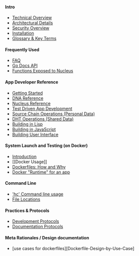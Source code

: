 #### Intro
 - [Technical Overview](http://github.com/metacurrency/holochain/wiki)
 - [Architectural Details](Architecture)
 - [Security Overview](Security-Overview)
 - [Installation](../#installation)
 - [Glossary & Key Terms](Glossary)

#### Frequently Used
 - [FAQ](FAQ)
 - [Go Docs API](https://godoc.org/github.com/metacurrency/holochain)
 - [Functions Exposed to Nucleus](App-Development-API)

#### App Developer Reference
 - [Getting Started](Start-App-Development)
 - [DNA Reference](DNA-Reference)
 - [Nucleus Reference](App-Development-API)
 - [Test Driven App Development](App-Testing) 
 - [Source Chain Operations (Personal Data)](Chain-Operations)
 - [DHT Operations (Shared Data)](DHT-Operations)
 - [Building in Lisp](Building-in-Lisp)
 - [Building in JavaScript](Building-in-JavaScript)
 - [Building User Interface](UI-Reference)

<!-- - [Building in P3](Building-in-P3) -->

#### System Launch and Testing (on Docker)
 - [Introduction](Holochain-Development-Introduction)
 - [[Docker Usage]]
 - [Dockerfiles: How and Why](dayzeerationale)
 - [Docker "Runtime" for an app](docker-app-runtime)

#### Command Line
 - ['hc' Command line usage](hc-Command)
 - [File Locations](File-Locations)

#### Practices & Protocols
 - [Development Protocols](Development-Protocols)
 - [Documentation Protocols](Documentation-Protocols)

#### Meta Rationales / Design documentation 
 - [use cases for dockerfiles][Dockerfile-Design-by-Use-Case]
